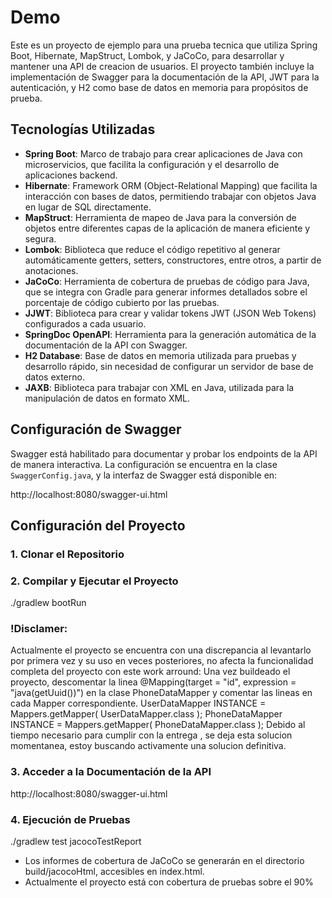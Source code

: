 # Demo

Este es un proyecto de ejemplo para una prueba tecnica que utiliza  Spring Boot, Hibernate, MapStruct, Lombok, y JaCoCo, para desarrollar y mantener una API de creacion de usuarios. 
El proyecto también incluye la implementación de Swagger para la documentación de la API, JWT para la autenticación, y H2 como base de datos en memoria para propósitos de prueba.

## Tecnologías Utilizadas

- **Spring Boot**: Marco de trabajo para crear aplicaciones de Java con microservicios, que facilita la configuración y el desarrollo de aplicaciones backend.
- **Hibernate**: Framework ORM (Object-Relational Mapping) que facilita la interacción con bases de datos, permitiendo trabajar con objetos Java en lugar de SQL directamente.
- **MapStruct**: Herramienta de mapeo de Java para la conversión de objetos entre diferentes capas de la aplicación de manera eficiente y segura.
- **Lombok**: Biblioteca que reduce el código repetitivo al generar automáticamente getters, setters, constructores, entre otros, a partir de anotaciones.
- **JaCoCo**: Herramienta de cobertura de pruebas de código para Java, que se integra con Gradle para generar informes detallados sobre el porcentaje de código cubierto por las pruebas.
- **JJWT**: Biblioteca para crear y validar tokens JWT (JSON Web Tokens) configurados a cada usuario.
- **SpringDoc OpenAPI**: Herramienta para la generación automática de la documentación de la API con Swagger.
- **H2 Database**: Base de datos en memoria utilizada para pruebas y desarrollo rápido, sin necesidad de configurar un servidor de base de datos externo.
- **JAXB**: Biblioteca para trabajar con XML en Java, utilizada para la manipulación de datos en formato XML.


## Configuración de Swagger

Swagger está habilitado para documentar y probar los endpoints de la API de manera interactiva. La configuración se encuentra en la clase `SwaggerConfig.java`, y la interfaz de Swagger está disponible en:

http://localhost:8080/swagger-ui.html


## Configuración del Proyecto

### 1. Clonar el Repositorio
### 2. Compilar y Ejecutar el Proyecto
./gradlew bootRun
### !Disclamer: 
Actualmente el proyecto se encuentra con una discrepancia al levantarlo por primera vez y su uso en veces posteriores, no afecta la funcionalidad completa del proyecto con este work arround: 
Una vez buildeado el proyecto, descomentar la linea 
   @Mapping(target = "id", expression = "java(getUuid())")
en la clase PhoneDataMapper y comentar las lineas en cada Mapper correspondiente. 
UserDataMapper INSTANCE = Mappers.getMapper( UserDataMapper.class );
PhoneDataMapper INSTANCE = Mappers.getMapper( PhoneDataMapper.class );
Debido al tiempo necesario para cumplir con la entrega , se deja esta solucion momentanea, estoy buscando activamente una solucion definitiva. 
### 3. Acceder a la Documentación de la API
http://localhost:8080/swagger-ui.html
### 4. Ejecución de Pruebas
./gradlew test jacocoTestReport
- Los informes de cobertura de JaCoCo se generarán en el directorio build/jacocoHtml, accesibles en index.html.
- Actualmente el proyecto está con cobertura de pruebas sobre el 90%

